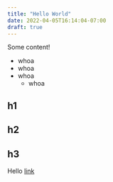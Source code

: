 ```yaml
---
title: "Hello World"
date: 2022-04-05T16:14:04-07:00
draft: true
---
```


Some content!
- whoa
- whoa
- whoa
  - whoa

## h1

## h2

## h3

Hello [link](http://www.example.com)
